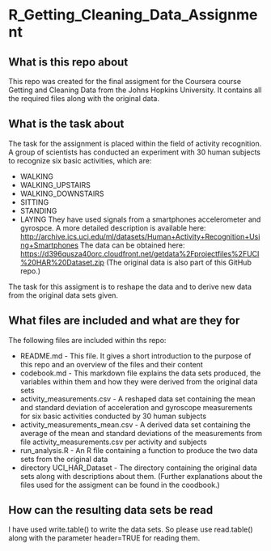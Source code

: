 # R_Getting_Cleaning_Data_Assignment
## What is this repo about
This repo was created for the final assigment for the Coursera course Getting and Cleaning Data from the Johns Hopkins University.
It contains all the required files along with the original data.

## What is the task about
The task for the assignment is placed within the field of activity recognition. A group of scientists has conducted an experiment with 30 human subjects to recognize six basic activities, which are:
* WALKING
* WALKING_UPSTAIRS
* WALKING_DOWNSTAIRS
* SITTING
* STANDING
* LAYING
They have used signals from a smartphones accelerometer and gyrospce.
A more detailed description is available here: http://archive.ics.uci.edu/ml/datasets/Human+Activity+Recognition+Using+Smartphones
The data can be obtained here: https://d396qusza40orc.cloudfront.net/getdata%2Fprojectfiles%2FUCI%20HAR%20Dataset.zip
(The original data is also part of this GitHub repo.)

The task for this assigment is to reshape the data and to derive new data from the original data sets given.

## What files are included and what are they for
The following files are included within ths repo:
* README.md - This file. It gives a short introduction to the purpose of this repo and an overview of the files and their content
* codebook.md - This markdown file explains the data sets produced, the variables within them and how they were derived from the original data sets
* activity_measurements.csv - A reshaped data set containing the mean and standard deviation of acceleration and gyroscope measurements for six basic activities conducted by 30 human subjects
* activity_measurements_mean.csv - A derived data set containing the average of the mean and standard deviations of the measurements from file activity_measurements.csv per activity and subjects
* run_analysis.R - An R file containing a function to produce the two data sets from the original data
* directory UCI_HAR_Dataset - The directory containing the original data sets along with descriptions about them. (Further explanations about the files used for the assigment can be found in the coodbook.)

## How can the resulting data sets be read
I have used write.table() to write the data sets. So please use read.table() along with the parameter header=TRUE for reading them.